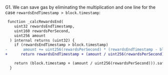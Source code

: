 G1. We can save gas by eliminating the multiplication and one line for the case ``rewardsEndTimestamp > block.timestamp``:
```diff
 function _calcRewardsEnd(
    uint32 rewardsEndTimestamp,
    uint160 rewardsPerSecond,
    uint256 amount
  ) internal returns (uint32) {
    if (rewardsEndTimestamp > block.timestamp)
-       amount += uint256(rewardsPerSecond) * (rewardsEndTimestamp - block.timestamp);
+      return rewardsEndTimestamp + (amount / uint256(rewardsPerSecond))).safeCastTo32();

    return (block.timestamp + (amount / uint256(rewardsPerSecond))).safeCastTo32();
  }
```